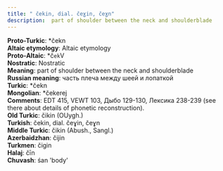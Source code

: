 ```yaml
---
title: " čekin, dial. čeɣin, čeɣn"
description:  part of shoulder between the neck and shoulderblade
---
```


<strong>Proto-Turkic</strong>:  *čekn<br>
<strong>Altaic etymology</strong>:  Altaic etymology<br>
<strong> Proto-Altaic</strong>:  *č`ek`V<br>
<strong>Nostratic</strong>:  Nostratic<br>
<strong>Meaning</strong>:  part of shoulder between the neck and shoulderblade<br>
<strong>Russian meaning</strong>:  часть плеча между шеей и лопаткой<br>
<strong>Turkic</strong>:  *čekn<br>
<strong>Mongolian</strong>:  *čekerej<br>
<strong>Comments</strong>:  EDT 415, VEWT 103, Дыбо 129-130, Лексика 238-239 (see there about details of phonetic reconstruction).<br>
<strong>Old Turkic</strong>:  čikin (OUygh.)<br>
<strong>Turkish</strong>:  čekin, dial. čeɣin, čeɣn<br>
<strong>Middle Turkic</strong>:  čikin (Abush., Sangl.)<br>
<strong>Azerbaidzhan</strong>:  čijin<br>
<strong>Turkmen</strong>:  čigin<br>
<strong>Halaj</strong>:  čīn<br>
<strong>Chuvash</strong>:  śan 'body'<br>


